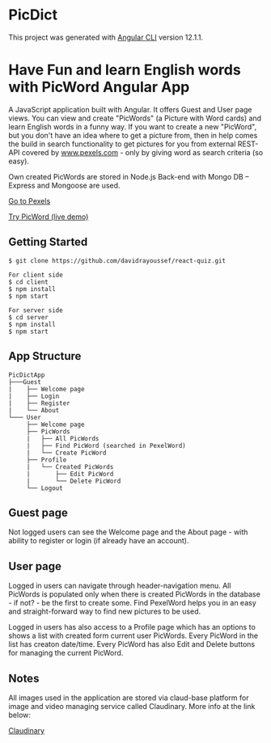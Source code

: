 # PicDict

This project was generated with [Angular CLI](https://github.com/angular/angular-cli) version 12.1.1.

# Have Fun and learn English words with PicWord Angular App

A JavaScript application built with Angular. It offers Guest and User page views. You can view and create "PicWords" (a Picture with Word cards) and learn English words in a funny way. If you want to create a new "PicWord", but you don't have an idea where to get a picture from, then in help comes the build in search functionality to get pictures for you from external REST-API covered by www.pexels.com - only by giving word as search criteria (so easy).

Own created PicWords are stored in Node.js Back-end with Mongo DB – Express and Mongoose are used.

[Go to Pexels](https://www.pexels.com/)

[Try PicWord (live demo)](https://picdict.netlify.app/)

Getting Started
---------------

```shell
$ git clone https://github.com/davidrayoussef/react-quiz.git

For client side
$ cd client
$ npm install
$ npm start

For server side
$ cd server
$ npm install
$ npm start

```

App Structure
-------------

```
PicDictApp
├───Guest
|    ├── Welcome page
|    ├── Login
|    ├── Register
|    └── About
└─── User
     ├── Welcome page
     ├── PicWords
     |   ├── All PicWords
     |   ├── Find PicWord (searched in PexelWord)
     |   └── Create PicWord
     ├── Profile
     |   └── Created PicWords
     |       ├── Edit PicWord
     |       └── Delete PicWord
     └── Logout
```

Guest page
----------

Not logged users can see the Welcome page and the About page - with ability to register or login (if already have an account).


<!-- ![alt text](https://res.cloudinary.com/softquizy/image/upload/c_scale,w_600/v1618060032/GuestPage_ppysym.png) -->


User page
---------

Logged in users can navigate through header-navigation menu. All PicWords is populated only when there is created PicWords in the database - if not? - be the first to create some. Find PexelWord helps you in an easy and straight-forward way to find new pictures to be used.


<!-- ![alt text](https://res.cloudinary.com/softquizy/image/upload/c_scale,w_600/v1618059650/UserPage_fgvedj.png) -->

Logged in users has also access to a Profile page which has an options to shows a list with created form current user PicWords. Every PicWord in the list has creaton date/time. Every PicWord has also Edit and Delete buttons for managing the current PicWord.


<!-- ![alt text](https://res.cloudinary.com/softquizy/image/upload/c_scale,w_600/v1618059654/ProfilePage_cejqo5.png) -->


Notes
---------


All images used in the application are stored via claud-base platform for image and video managing service called Claudinary. More info at the link below:

[Claudinary](https://cloudinary.com/)
